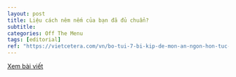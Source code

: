 ```yaml
---
layout: post
title: Liệu cách nêm nếm của bạn đã đủ chuẩn?
subtitle: 
categories: Off The Menu
tags: [editorial]
ref: "https://vietcetera.com/vn/bo-tui-7-bi-kip-de-mon-an-ngon-hon-tuc-thi"
---
```

[Xem bài viết](https://vietcetera.com/vn/bo-tui-7-bi-kip-de-mon-an-ngon-hon-tuc-thi)
